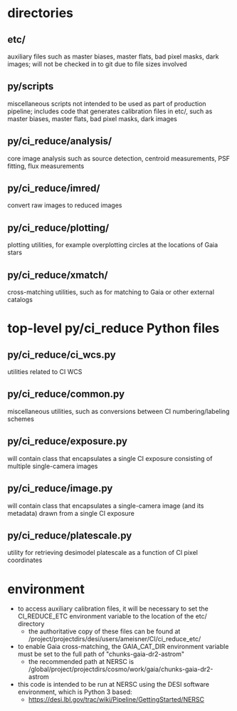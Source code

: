 # directories

## etc/
auxiliary files such as master biases, master flats, bad pixel masks, dark images; will not be checked in to git due to file sizes involved

## py/scripts
miscellaneous scripts not intended to be used as part of production pipeline; includes code that generates calibration files in etc/, such as master biases, master flats, bad pixel masks, dark images

## py/ci_reduce/analysis/
core image analysis such as source detection, centroid measurements, PSF fitting, flux measurements

## py/ci_reduce/imred/
convert raw images to reduced images

## py/ci_reduce/plotting/
plotting utilities, for example overplotting circles at the locations of Gaia stars

## py/ci_reduce/xmatch/
cross-matching utilities, such as for matching to Gaia or other external catalogs

# top-level py/ci_reduce Python files

## py/ci_reduce/ci_wcs.py
utilities related to CI WCS

## py/ci_reduce/common.py
miscellaneous utilities, such as conversions between CI numbering/labeling schemes

## py/ci_reduce/exposure.py
will contain class that encapsulates a single CI exposure consisting of multiple single-camera images

## py/ci_reduce/image.py
will contain class that encapsulates a single-camera image (and its metadata) drawn from a single CI exposure

## py/ci_reduce/platescale.py
utility for retrieving desimodel platescale as a function of CI pixel coordinates

# environment
* to access auxiliary calibration files, it will be necessary to set the CI_REDUCE_ETC environment variable to the location of the etc/ directory
  * the authoritative copy of these files can be found at /project/projectdirs/desi/users/ameisner/CI/ci_reduce_etc/
* to enable Gaia cross-matching, the GAIA_CAT_DIR environment variable must be set to the full path of "chunks-gaia-dr2-astrom"
  * the recommended path at NERSC is /global/project/projectdirs/cosmo/work/gaia/chunks-gaia-dr2-astrom
* this code is intended to be run at NERSC using the DESI software environment, which is Python 3 based:
  * https://desi.lbl.gov/trac/wiki/Pipeline/GettingStarted/NERSC
